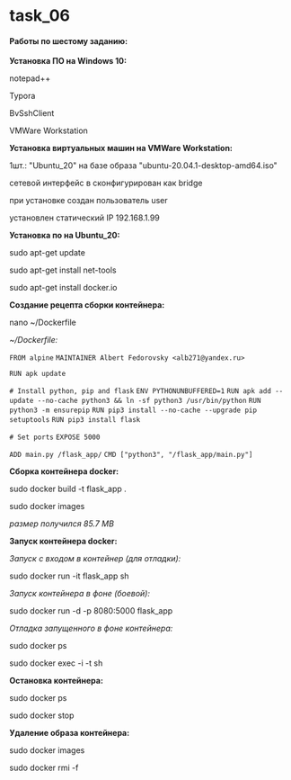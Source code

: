 # task_06

#### Работы по шестому заданию:

**Установка ПО на Windows 10:**

notepad++

Typora

BvSshClient

VMWare Workstation

**Установка виртуальных машин на VMWare Workstation:**

1шт.: "Ubuntu_20" на базе образа "ubuntu-20.04.1-desktop-amd64.iso"

сетевой интерфейс в сконфигурирован как bridge

при установке создан пользователь user

установлен статический IP 192.168.1.99

**Установка по на Ubuntu_20:**

sudo apt-get update

sudo apt-get install net-tools

sudo apt-get install docker.io

**Создание рецепта сборки контейнера:**

nano ~/Dockerfile

*~/Dockerfile:*

`FROM alpine`
`MAINTAINER Albert Fedorovsky <alb271@yandex.ru>`

`RUN apk update`

`# Install python, pip and flask`
`ENV PYTHONUNBUFFERED=1`
`RUN apk add --update --no-cache python3 && ln -sf python3 /usr/bin/python`
`RUN python3 -m ensurepip`
`RUN pip3 install --no-cache --upgrade pip setuptools`
`RUN pip3 install flask`

`# Set ports`
`EXPOSE 5000`

`ADD main.py /flask_app/`
`CMD ["python3", "/flask_app/main.py"]`

**Сборка контейнера docker:**

sudo docker build -t flask_app .

sudo docker images

*размер получился 85.7 MB*

**Запуск контейнера docker:**

*Запуск с входом в контейнер (для отладки):*

sudo docker run -it flask_app sh

*Запуск контейнера в фоне (боевой):*

sudo docker run -d -p 8080:5000 flask_app 

*Отладка запущенного в фоне контейнера:*

sudo docker ps

sudo docker exec -i -t <ID> sh

**Остановка контейнера:**

sudo docker ps

sudo docker stop <ID>

**Удаление образа контейнера:**

sudo docker images

sudo docker rmi <ID> -f

